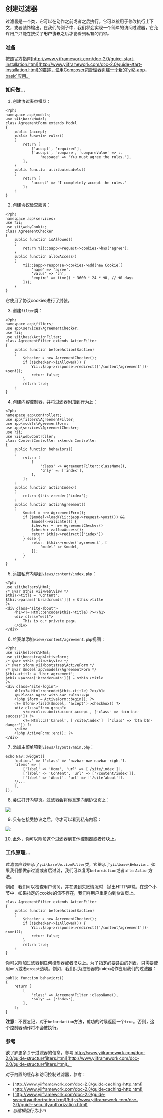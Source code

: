 ## 创建过滤器

过滤器是一个类，它可以在动作之前或者之后执行。它可以被用于修改执行上下文，或者装饰输出。在我们的例子中，我们将会实现一个简单的访问过滤器，它允许用户只能在接受了**用户协议**之后才能看到私有的内容。

### 准备

按照官方指南[http://www.yiiframework.com/doc-2.0/guide-start-installation.html](http://www.yiiframework.com/doc-2.0/guide-start-installation.html)的描述，使用Composer包管理器创建一个新的`yii2-app-basic`应用。

### 如何做...

1. 创建协议表单模型：

```
<?php
namespace app\models;
use yii\base\Model;
class AgreementForm extends Model
{
    public $accept;
    public function rules()
    {
        return [
            ['accept', 'required'],
            ['accept', 'compare', 'compareValue' => 1,
                'message' => 'You must agree the rules.'],
        ];
    }
    public function attributeLabels()
    {
        return [
            'accept' => 'I completely accept the rules.'
        ];
    }
}
```

2. 创建协议检查服务：

```
<?php
namespace app\services;
use Yii;
use yii\web\Cookie;
class AgreementChecker
{
    public function isAllowed()
    {
        return Yii::$app->request->cookies->has('agree');
    }
    public function allowAccess()
    {
        Yii::$app->response->cookies->add(new Cookie([
            'name' => 'agree',
            'value' => 'on',
            'expire' => time() + 3600 * 24 * 90, // 90 days
        ]));
    }
}
```

它使用了协议cookies进行了封装。

3. 创建`filter`类：

```
<?php
namespace app\filters;
use app\services\AgreementChecker;
use Yii;
use yii\base\ActionFilter;
class AgreementFilter extends ActionFilter
{
    public function beforeAction($action)
    {
        $checker = new AgreementChecker();
        if (!$checker->isAllowed()) {
            Yii::$app->response->redirect(['/content/agreement'])->send();
            return false;
        }
        return true;
    }
}
```

4. 创建内容控制器，并将过滤器附加到行为上：

```
<?php
namespace app\controllers;
use app\filters\AgreementFilter;
use app\models\AgreementForm;
use app\services\AgreementChecker;
use Yii;
use yii\web\Controller;
class ContentController extends Controller
{
    public function behaviors()
    {
        return [
            [
                'class' => AgreementFilter::className(),
                'only' => ['index'],
            ],
        ];
    }
    public function actionIndex()
    {
        return $this->render('index');
    }
    public function actionAgreement()
    {
        $model = new AgreementForm();
        if ($model->load(Yii::$app->request->post()) &&
            $model->validate()) {
            $checker = new AgreementChecker();
            $checker->allowAccess();
            return $this->redirect(['index']);
        } else {
            return $this->render('agreement', [
                'model' => $model,
            ]);
        }
    }
}
```

5. 添加私有内容到`views/content/index.php`：

```
<?php
use yii\helpers\Html;
/* @var $this yii\web\View */
$this->title = 'Content';
$this->params['breadcrumbs'][] = $this->title;
?>
<div class="site-about">
    <h1><?= Html::encode($this->title) ?></h1>
    <div class="well">
        This is our private page.
    </div>
</div>
```

6. 给表单添加`views/content/agreement.php`视图：

```
<?php
use yii\helpers\Html;
use yii\bootstrap\ActiveForm;
/* @var $this yii\web\View */
/* @var $form yii\bootstrap\ActiveForm */
/* @var $model app\models\AgreementForm */
$this->title = 'User agreement';
$this->params['breadcrumbs'][] = $this->title;
?>
<div class="site-login">
    <h1><?= Html::encode($this->title) ?></h1>
    <p>Please agree with our rules:</p>
    <?php $form = ActiveForm::begin(); ?>
    <?= $form->field($model, 'accept')->checkbox() ?>
    <div class="form-group">
        <?= Html::submitButton('Accept', ['class' => 'btn btn-success']) ?>
        <?= Html::a('Cancel', ['/site/index'], ['class' => 'btn btn-danger']) ?>
    </div>
    <?php ActiveForm::end(); ?>
</div>
```

7. 添加主菜单项到`views/layouts/main.php`：

```
echo Nav::widget([
    'options' => ['class' => 'navbar-nav navbar-right'],
    'items' => [
        ['label' => 'Home', 'url' => ['/site/index']],
        ['label' => 'Content', 'url' => ['/content/index']],
        ['label' => 'About', 'url' => ['/site/about']],
    //...
    ],
]);
```

8. 尝试打开内容页。过滤器会将你重定向到协议页上：

![](../images/805.png)

9. 只有在接受协议之后，你才可以看到私有内容：

![](../images/806.png)

10. 此外，你可以附加这个过滤器到其他控制器或者模块上。

### 工作原理...

过滤器应该继承了`yii\base\ActionFilter`类，它继承了`yii\base\Behavior`。如果我们想做前过滤或者后过滤，我们可以复写`beforeAction`或者`afterAction`方法。

例如，我们可以检查用户访问，并在遇到失败情况时，抛出HTTP异常。在这个小节中，如果指定的cookie的值不存在，我们将用户重定向到协议页上。

```
class AgreementFilter extends ActionFilter
{
    public function beforeAction($action)
    {
        $checker = new AgreementChecker();
        if (!$checker->isAllowed()) {
            Yii::$app->response->redirect(['/content/agreement'])->send();
            return false;
        }
        return true;
    }
}
```

你可以附加过滤器到任何控制器或者模块上。为了指定必要路由的列表，只需要使用`only`或者`except`选项。例如，我们只为控制器的index动作应用我们的过滤器：

```
public function behaviors()
{
    return [
        [
            'class' => AgreementFilter::className(),
            'only' => ['index'],
        ],
    ];
}
```

**注意**：不要忘记，对于`beforeAction`方法，成功的时候返回一个`true`。否则，这个控制器动作将不会被执行。

### 参考

欲了解更多关于过滤器的信息，参考[http://www.yiiframework.com/doc-2.0/guide-structurefilters.html](http://www.yiiframework.com/doc-2.0/guide-structurefilters.html)。

对于内置的缓存和访问控制过滤器，参考：

- [http://www.yiiframework.com/doc-2.0/guide-caching-http.html](http://www.yiiframework.com/doc-2.0/guide-caching-http.html)
- [http://www.yiiframework.com/doc-2.0/guide-securityauthorization.html](http://www.yiiframework.com/doc-2.0/guide-securityauthorization.html)
- *创建模型行为*小节